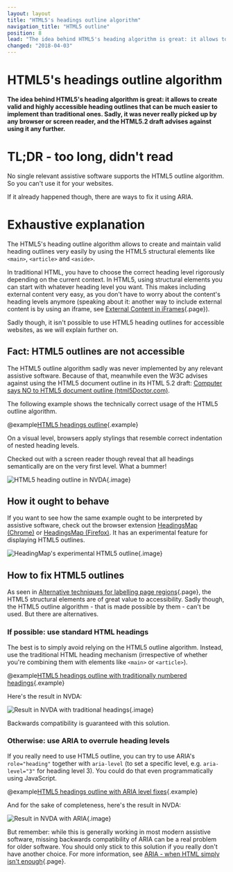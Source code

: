 ```yaml
---
layout: layout
title: "HTML5's headings outline algorithm"
navigation_title: "HTML5 outline"
position: 8
lead: "The idea behind HTML5's heading algorithm is great: it allows to create valid and highly accessible heading outlines that can be much easier to implement than traditional ones. Sadly, it was never really picked up by any browser or screen reader, and the HTML5.2 draft advises against using it any further."
changed: "2018-04-03"
---
```


# HTML5's headings outline algorithm

**The idea behind HTML5's heading algorithm is great: it allows to create valid and highly accessible heading outlines that can be much easier to implement than traditional ones. Sadly, it was never really picked up by any browser or screen reader, and the HTML5.2 draft advises against using it any further.**

# TL;DR - too long, didn't read

No single relevant assistive software supports the HTML5 outline algorithm. So you can't use it for your websites.

If it already happened though, there are ways to fix it using ARIA.

# Exhaustive explanation

The HTML5's heading outline algorithm allows to create and maintain valid heading outlines very easily by using the HTML5 structural elements like `<main>`, `<article>` and `<aside>`.

In traditional HTML, you have to choose the correct heading level rigorously depending on the current context. In HTML5, using structural elements you can start with whatever heading level you want. This makes including external content very easy, as you don't have to worry about the content's heading levels anymore (speaking about it: another way to include external content is by using an iframe, see [External Content in iFrames](/examples/iframes){.page}).

Sadly though, it isn't possible to use HTML5 heading outlines for accessible websites, as we will explain further on.

## Fact: HTML5 outlines are not accessible

The HTML5 outline algorithm sadly was never implemented by any relevant assistive software. Because of that, meanwhile even the W3C advises against using the HTML5 document outline in its HTML 5.2 draft: [Computer says NO to HTML5 document outline (html5Doctor.com)](http://html5doctor.com/computer-says-no-to-html5-document-outline/).

The following example shows the technically correct usage of the HTML5 outline algorithm.

@example[HTML5 headings outline](html5-headings-outline){.example}

On a visual level, browsers apply stylings that resemble correct indentation of nested heading levels.

Checked out with a screen reader though reveal that all headings semantically are on the very first level. What a bummer!

![HTML5 heading outline in NVDA](_media/html5-heading-outline-in-nvda.png){.image}

## How it ought to behave

If you want to see how the same example ought to be interpreted by assistive software, check out the browser extension [HeadingsMap (Chrome)](https://chrome.google.com/webstore/detail/headingsmap/flbjommegcjonpdmenkdiocclhjacmbi) or [HeadingsMap (Firefox)](https://addons.mozilla.org/en-US/firefox/addon/headingsmap/). It has an experimental feature for displaying HTML5 outlines.

![HeadingMap's experimental HTML5 outline](_media/headingmaps-experimental-html5-outline.png){.image}

## How to fix HTML5 outlines

As seen in [Alternative techniques for labelling page regions](/examples/headings/alternative-techniques){.page}, the HTML5 structural elements are of great value to accessibility. Sadly though, the HTML5 outline algorithm - that is made possible by them - can't be used. But there are alternatives.

### If possible: use standard HTML headings

The best is to simply avoid relying on the HTML5 outline algorithm. Instead, use the traditional HTML heading mechanism (irrespective of whether you're combining them with elements like `<main>` or `<article>`).

@example[HTML5 headings outline with traditionally numbered headings](html5-headings-outline-with-traditionally-numbered-headings){.example}

Here's the result in NVDA:

![Result in NVDA with traditional headings](_media/result-in-nvda-with-traditional-headings.png){.image}

Backwards compatibility is guaranteed with this solution.

### Otherwise: use ARIA to overrule heading levels

If you really need to use HTML5 outline, you can try to use ARIA's `role="heading"` together with `aria-level` (to set a specific level, e.g. `aria-level="3"` for heading level 3). You could do that even programmatically using JavaScript.

@example[HTML5 headings outline with ARIA level fixes](html5-headings-outline-with-aria-level-fixes){.example}

And for the sake of completeness, here's the result in NVDA:

![Result in NVDA with ARIA](_media/result-in-nvda-with-aria.png){.image}

But remember: while this is generally working in most modern assistive software, missing backwards compatibility of ARIA can be a real problem for older software. You should only stick to this solution if you really don't have another choice. For more information, see [ARIA - when HTML simply isn't enough](/knowledge/aria){.page}.
